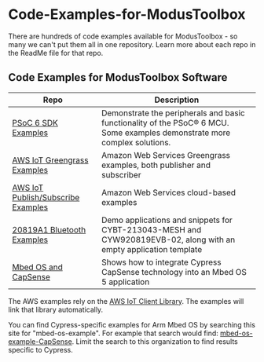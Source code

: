 # Code-Examples-for-ModusToolbox

There are hundreds of code examples available for ModusToolbox - so many we can't put them all in one repository. Learn more about each repo in the ReadMe file for that repo.

## Code Examples for ModusToolbox Software 

| Repo | Description |
| ----- | ----- |
|[PSoC 6 SDK Examples](https://github.com/cypresssemiconductorco/Code-Examples-for-the-ModusToolbox-PSoC-6-SDK) | Demonstrate the peripherals and basic functionality of the PSoC® 6 MCU. Some examples demonstrate more complex solutions.|
|[AWS IoT Greengrass Examples](https://github.com/cypresssemiconductorco/AWS_IoT_Greengrass_Code_Examples)|Amazon Web Services Greengrass examples, both publisher and subscriber |
|[AWS IoT Publish/Subscribe Examples](https://github.com/cypresssemiconductorco/AWS_IoT_Publish_Subscribe_Code_Examples)| Amazon Web Services cloud-based examples|
|[20819A1 Bluetooth Examples](https://github.com/cypresssemiconductorco/Code-Examples-BT-20819A1-1.0-for-ModusToolbox-1.1)| Demo applications and snippets for CYBT-213043-MESH and CYW920819EVB-02, along with an empty application template|
|[Mbed OS and CapSense](https://github.com/cypresssemiconductorco/mbed-os-example-CapSense)| Shows how to integrate Cypress CapSense technology into an Mbed OS 5 application|

The AWS examples rely on the [AWS IoT Client Library](https://github.com/cypresssemiconductorco/AWS_IoT_Client_Library). The examples will link that library automatically.

You can find Cypress-specific examples for Arm Mbed OS by searching this site for "mbed-os-example". For example that search would find: [mbed-os-example-CapSense](https://github.com/cypresssemiconductorco/mbed-os-example-CapSense). Limit the search to this organization to find results specific to Cypress.
